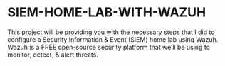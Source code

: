 # SIEM-HOME-LAB-WITH-WAZUH
This project will be providing you with the necessary steps that I did to configure a Security Information &amp; Event (SIEM) home lab using Wazuh. Wazuh is a FREE open-source security platform that we’ll be using to monitor, detect, &amp; alert threats.
